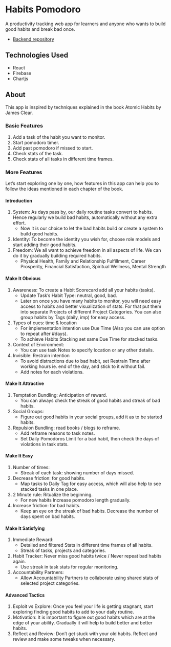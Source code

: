 # Habits Pomodoro

A productivity tracking web app for learners and anyone who wants to build good habits and break bad once.

- [Backend repository](https://github.com/anshulrr/habits-pomodoro)

## Technologies Used
- React
- Firebase
- Chartjs


## About

This app is inspired by techniques explained in the book Atomic Habits by James Clear.

### Basic Features

1.  Add a task of the habit you want to monitor.
2.  Start pomodoro timer.
3.  Add past pomodoro if missed to start.
4.  Check stats of the task.
5.  Check stats of all tasks in different time frames.

### More Features

Let’s start exploring one by one, how features in this app can help you to follow the ideas mentioned in each chapter of the book.

#### Introduction

1.  System: As days pass by, our daily routine tasks convert to habits. Hence regularly we build bad habits, automatically without any extra effort.
    *   Now it is our choice to let the bad habits build or create a system to build good habits.
2.  Identity: To become the identity you wish for, choose role models and start adding their good habits.
3.  Freedom: We all want to achieve freedom in all aspects of life. We can do it by gradually building required habits.
    *   Physical Health, Family and Relationship Fulfillment, Career Prosperity, Financial Satisfaction, Spiritual Wellness, Mental Strength

#### Make It Obvious

1.  Awareness: To create a Habit Scorecard add all your habits (tasks).
    *   Update Task’s Habit Type: neutral, good, bad.
    *   Later on once you have many habits to monitor, you will need easy access to habits and better visualization of stats. For that put them into separate Projects of different Project Categories. You can also group habits by Tags (daily, imp) for easy access.
2.  Types of cues: time & location
    *   For implementation intention use Due Time (Also you can use option to repeat after #days).
    *   To achieve Habits Stacking set same Due Time for stacked tasks.
3.  Context of Environment:
    *   You can use task Notes to specify location or any other details.
4.  Invisible: Restrain intention
    *   To avoid distractions due to bad habit, set Restrain Time after working hours ie. end of the day, and stick to it without fail.
    *   Add notes for each violations.

#### Make It Attractive

1.  Temptation Bundling: Anticipation of reward.
    *   You can always check the streak of good habits and streak of bad habits.
2.  Social Groups:
    *   Figure out good habits in your social groups, add it as to be started habits.
3.  Repulsion Bundling: read books / blogs to reframe.
    *   Add reframe reasons to task notes.
    *   Set Daily Pomodoros Limit for a bad habit, then check the days of violations in task stats.

#### Make It Easy

1.  Number of times:
    *   Streak of each task: showing number of days missed.
2.  Decrease friction: for good habits.
    *   Map tasks to Daily Tag for easy access, which will also help to see stacked tasks in one place.
3.  2 Minute rule: Ritualize the beginning.
    *   For new habits Increase pomodoro length gradually.
4.  Increase friction: for bad habits.
    *   Keep an eye on the streak of bad habits. Decrease the number of days spent on bad habits.

#### Make It Satisfying

1.  Immediate Reward:
    *   Detailed and filtered Stats in different time frames of all habits.
    *   Streak of tasks, projects and categories.
2.  Habit Tracker: Never miss good habits twice / Never repeat bad habits again.
    *   Use streak in task stats for regular monitoring.
3.  Accountability Partners:
    *   Allow Accountability Partners to collaborate using shared stats of selected project categories.

#### Advanced Tactics

1.  Exploit vs Explore: Once you feel your life is getting stagnant, start exploring finding good habits to add to your daily routine.
2.  Motivation: It is important to figure out good habits which are at the edge of your ability. Gradually it will help to build better and better habits.
3.  Reflect and Review: Don’t get stuck with your old habits. Reflect and review and make some tweaks when necessary.
